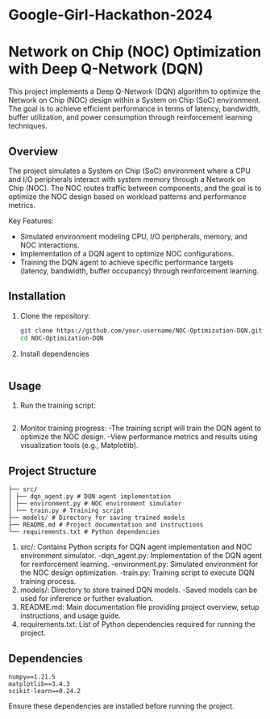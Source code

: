 # Google-Girl-Hackathon-2024

# Network on Chip (NOC) Optimization with Deep Q-Network (DQN)

This project implements a Deep Q-Network (DQN) algorithm to optimize the Network on Chip (NOC) design within a System on Chip (SoC) environment. The goal is to achieve efficient performance in terms of latency, bandwidth, buffer utilization, and power consumption through reinforcement learning techniques.

## Overview

The project simulates a System on Chip (SoC) environment where a CPU and I/O peripherals interact with system memory through a Network on Chip (NOC). The NOC routes traffic between components, and the goal is to optimize the NOC design based on workload patterns and performance metrics.

Key Features:

- Simulated environment modeling CPU, I/O peripherals, memory, and NOC interactions.
- Implementation of a DQN agent to optimize NOC configurations.
- Training the DQN agent to achieve specific performance targets (latency, bandwidth, buffer occupancy) through reinforcement learning.

## Installation

1. Clone the repository:

   ```bash
   git clone https://github.com/your-username/NOC-Optimization-DQN.git
   cd NOC-Optimization-DQN

   ```

2. Install dependencies

   ```pip install -r requirements.txt

   ```

## Usage

1. Run the training script:

   ```python src/train.py

   ```

2. Monitor training progress:
   -The training script will train the DQN agent to optimize the NOC design.
   -View performance metrics and results using visualization tools (e.g., Matplotlib).

## Project Structure

```NOC-Optimization-DQN/
├── src/
│ ├── dqn_agent.py # DQN agent implementation
│ ├── environment.py # NOC environment simulator
│ └── train.py # Training script
├── models/ # Directory for saving trained models
├── README.md # Project documentation and instructions
└── requirements.txt # Python dependencies

```

1. src/: Contains Python scripts for DQN agent implementation and NOC environment simulator.
   -dqn_agent.py: Implementation of the DQN agent for reinforcement learning.
   -environment.py: Simulated environment for the NOC design optimization.
   -train.py: Training script to execute DQN training process.
2. models/: Directory to store trained DQN models.
   -Saved models can be used for inference or further evaluation.
3. README.md: Main documentation file providing project overview, setup instructions, and usage guide.
4. requirements.txt: List of Python dependencies required for running the project.

## Dependencies

```tensorflow==2.7.0
numpy==1.21.5
matplotlib==3.4.3
scikit-learn==0.24.2

```

Ensure these dependencies are installed before running the project.
